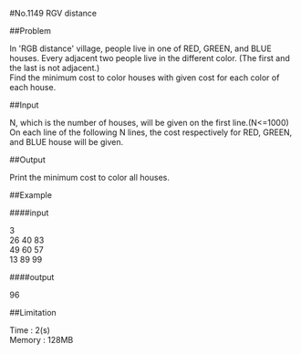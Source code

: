 #No.1149   RGV distance

##Problem

In 'RGB distance' village, people live in one of RED, GREEN, and BLUE houses. Every adjacent two people live in the different color. (The first and the last is not adjacent.)  
Find the minimum cost to color houses with given cost for each color of each house.  
  
##Input

N, which is the number of houses, will be given on the first line.(N<=1000)  
On each line of the following N lines, the cost respectively for RED, GREEN, and BLUE house will be given.  


##Output

Print the minimum cost to color all houses.  

##Example

####input

3  
26 40 83  
49 60 57  
13 89 99  

####output

96  

##Limitation

Time : 2(s)  
Memory : 128MB
